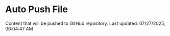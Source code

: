# Auto Push File

Content that will be pushed to GitHub repository.
Last updated: 07/27/2025, 06:04:47 AM